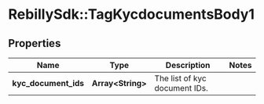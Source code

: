 # RebillySdk::TagKycdocumentsBody1

## Properties
Name | Type | Description | Notes
------------ | ------------- | ------------- | -------------
**kyc_document_ids** | **Array&lt;String&gt;** | The list of kyc document IDs. | 

